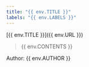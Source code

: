 ```yaml
---
title: "{{ env.TITLE }}"
labels: "{{ env.LABELS }}"
---
```


[{{ env.TITLE }}]({{ env.URL }})

> {{ env.CONTENTS }}

Author: {{ env.AUTHOR }}
